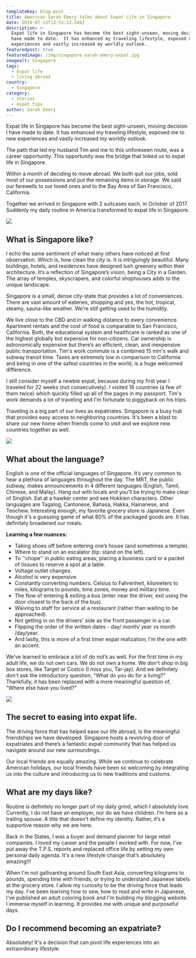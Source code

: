 ```yaml
---
templateKey: blog-post
title: American Sarah Emery talks about Expat Life in Singapore
date: 2019-07-13T13:53:13.349Z
description: >-
  Expat life in Singapore has become the best sight-unseen, moving decision I
  have made to date.  It has enhanced my traveling lifestyle, exposed me to new
  experiences and vastly increased my worldly outlook.  
featuredpost: true
featuredimage: /img/singapore-sarah-emery-expat.jpg
imagealt: Singapore
tags:
  - Expat life
  - living abroad
country:
  - Singapore
category:
  - stories
  - expat tips
author: Sarah Emery
---
```

Expat life in Singapore has become the best sight-unseen, moving decision I have made to date.  It has enhanced my traveling lifestyle, exposed me to new experiences and vastly increased my worldly outlook.   

The path that led my husband Tim and me to this unforeseen route, was a career opportunity.   This opportunity was the bridge that linked us to expat life in Singapore.

Within a month of deciding to move abroad.  We both quit our jobs, sold most of our possessions and put the remaining items in storage.  We said our farewells to our loved ones and to the Bay Area of San Francisco, California.  

Together we arrived in Singapore with 2 suitcases each, in October of 2017. Suddenly my daily routine in America transformed to expat life in Singapore.

![](/img/singapore-expat-life-sarah-emery.jpg)

## What is Singapore like?  

I echo the same sentiment of what many others have noticed at first observation.  Which is, how clean the city is. It is intriguingly beautiful.  Many buildings, hotels, and residences have designed lush greenery within their architecture. It’s a reflection of Singapore’s vision, being a City in a Garden. The array of temples, skyscrapers, and colorful shophouses adds to the unique landscape.

Singapore is a small, dense city-state that provides a lot of conveniences.  There are vast amount of eateries, shopping and yes, the hot, tropical, steamy, sauna-like weather.  We’re still getting used to the humidity.

We live close to the CBD and in walking distance to every convenience.  Apartment rentals and the cost of food is comparable to San Francisco, California.  Both, the educational system and healthcare is ranked as one of the highest globally but expensive for non-citizens.  Car ownership is astronomically expensive but there’s an efficient, clean, and inexpensive public transportation.  Tim's work commute is a combined 15 min's walk and subway transit time.  Taxes are extremely low in comparison to California and being in one of the safest countries in the world, is a huge welcomed difference.  

I still consider myself a newbie expat, because during my first year I traveled for 22 weeks (not consecutively).  I visited 16 countries (a few of them twice) which quickly filled up all of the pages in my passport.  Tim's work demands a lot of traveling and I'm fortunate to piggyback on his trips. 

Traveling is a big part of our lives as expatriates.  Singapore is a busy hub that provides easy access to neighboring countries.  It's been a blast to share our new home when friends come to visit and we explore new countries together as well.

![](/img/singapore-expat-life-sarah-emery.jpg)

## What about the language?

English is one of the official languages of Singapore. It’s very common to hear a plethora of languages throughout the day.  The MRT, the public subway, makes announcements in 4 different languages (English, Tamil, Chinese, and Malay).  Hang out with locals and you'll be trying to make clear of Singlish.  Eat at a hawker center and see Hokkien characters.  Other languages are Tagalog, Cantonese, Bahasa, Hakka, Hainanese, and Teochew.  Interesting enough, my favorite grocery store is Japanese.  Even though it's a guessing game of what 80% of the packaged goods are.  It has definitely broadened our meals.  

**Learning a few nuances:**  

* Taking shoes off before entering one’s house (and sometimes a temple). 
* Where to stand on an escalator (tip: stand on the left).
* To ''chope'' in public eating areas; placing a business card or a packet of tissues to reserve a spot at a table. 
* Voltage outlet changes.
* Alcohol is very expensive.  
* Constantly converting numbers. Celsius to Fahrenheit, kilometers to miles, kilograms to pounds, time zones, money and military time. 
* The flow of entering & exiting a bus (enter near the driver, exit using the door closest to the back of the bus).  
* Waiving to staff for service at a restaurant (rather than waiting to be approached).  
* Not getting in on the drivers' side as the front passenger in a car.
* Flipping the order of the written dates - day/ month/ year vs month /day/year.
* And lastly, this is more of a first timer expat realization; I'm the one with an accent.

We’ve learned to embrace a lot of do not’s as well.  For the first time in my adult life, we do not own cars.  We do not own a home.  We don't shop in big box stores, like Target or Costco (I miss you, Tar-jay).  And we definitely don't ask the introductory question, "What do you do for a living?" Thankfully, it has been replaced with a more meaningful question of, "Where else have you lived?"

![](/img/expat-life-in-singapore-sarah-emery.jpg)

## The secret to easing into expat life.  

The driving force that has helped ease our life abroad, is the meaningful friendships we have developed.  Singapore hosts a revolving door of expatriates and there’s a fantastic expat community that has helped us navigate around our new surroundings.

Our local friends are equally amazing.  While we continue to celebrate American holidays, our local friends have been so welcoming by integrating us into the culture and introducing us to new traditions and customs.  

## What are my days like?

Routine is definitely no longer part of my daily grind, which I absolutely love.  Currently, I do not have an employer, nor do we have children.  I’m here as a trailing spouse.  A title that doesn't define my identity.  Rather, it’s a supportive reason why we are here.   

Back in the States, I was a buyer and demand planner for large retail companies.  I loved my career and the people I worked with.  For now, I've put away the T.P.S. reports and replaced office life by setting my own personal daily agenda.  It's a new lifestyle change that’s absolutely amazing!!! 

When I'm not gallivanting around South East Asia, converting kilograms to pounds, spending time with friends, or trying to understand Japanese labels at the grocery store.  I allow my curiosity to be the driving force that leads my day.  I've been learning how to sew, how to read and write in Japanese, I've published an adult coloring book and I'm building my blogging website.  I immerse myself in learning.  It provides me with unique and purposeful days.

## Do I recommend becoming an expatriate?

Absolutely!  It's a decision that can pivot life experiences into an extraordinary lifestyle.
